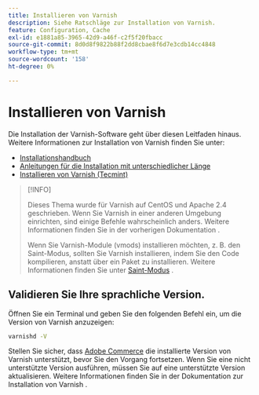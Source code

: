 ```yaml
---
title: Installieren von Varnish
description: Siehe Ratschläge zur Installation von Varnish.
feature: Configuration, Cache
exl-id: e1881a85-3965-42d9-a46f-c2f5f20fbacc
source-git-commit: 8d0d8f9822b88f2dd8cbae8f6d7e3cdb14cc4848
workflow-type: tm+mt
source-wordcount: '158'
ht-degree: 0%

---
```


# Installieren von Varnish

Die Installation der Varnish-Software geht über diesen Leitfaden hinaus. Weitere Informationen zur Installation von Varnish finden Sie unter:

- [Installationshandbuch](https://www.varnish-software.com/developers/tutorials/installing-varnish-ubuntu/)
- [Anleitungen für die Installation mit unterschiedlicher Länge](https://www.varnish-cache.org/docs)
- [Installieren von Varnish (Tecmint)](https://www.tecmint.com/install-varnish-cache-web-accelerator/)

>[!INFO]
>
>Dieses Thema wurde für Varnish auf CentOS und Apache 2.4 geschrieben. Wenn Sie Varnish in einer anderen Umgebung einrichten, sind einige Befehle wahrscheinlich anders. Weitere Informationen finden Sie in der vorherigen Dokumentation .
>
>Wenn Sie Varnish-Module (vmods) installieren möchten, z. B. den Saint-Modus, sollten Sie Varnish installieren, indem Sie den Code kompilieren, anstatt über ein Paket zu installieren. Weitere Informationen finden Sie unter [Saint-Modus](config-varnish-advanced.md#saint-mode) .

## Validieren Sie Ihre sprachliche Version.

Öffnen Sie ein Terminal und geben Sie den folgenden Befehl ein, um die Version von Varnish anzuzeigen:

```bash
varnishd -V
```

Stellen Sie sicher, dass [Adobe Commerce](../../installation/system-requirements.md) die installierte Version von Varnish unterstützt, bevor Sie den Vorgang fortsetzen. Wenn Sie eine nicht unterstützte Version ausführen, müssen Sie auf eine unterstützte Version aktualisieren. Weitere Informationen finden Sie in der Dokumentation zur Installation von Varnish .
